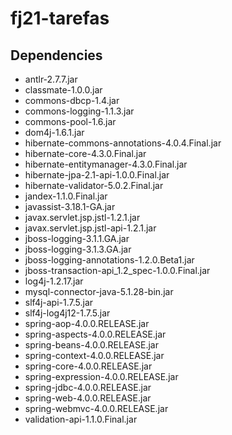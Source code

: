 # fj21-tarefas

## Dependencies
- antlr-2.7.7.jar
- classmate-1.0.0.jar
- commons-dbcp-1.4.jar
- commons-logging-1.1.3.jar
- commons-pool-1.6.jar
- dom4j-1.6.1.jar
- hibernate-commons-annotations-4.0.4.Final.jar
- hibernate-core-4.3.0.Final.jar
- hibernate-entitymanager-4.3.0.Final.jar
- hibernate-jpa-2.1-api-1.0.0.Final.jar
- hibernate-validator-5.0.2.Final.jar
- jandex-1.1.0.Final.jar
- javassist-3.18.1-GA.jar
- javax.servlet.jsp.jstl-1.2.1.jar
- javax.servlet.jsp.jstl-api-1.2.1.jar
- jboss-logging-3.1.1.GA.jar
- jboss-logging-3.1.3.GA.jar
- jboss-logging-annotations-1.2.0.Beta1.jar
- jboss-transaction-api_1.2_spec-1.0.0.Final.jar
- log4j-1.2.17.jar
- mysql-connector-java-5.1.28-bin.jar
- slf4j-api-1.7.5.jar
- slf4j-log4j12-1.7.5.jar
- spring-aop-4.0.0.RELEASE.jar
- spring-aspects-4.0.0.RELEASE.jar
- spring-beans-4.0.0.RELEASE.jar
- spring-context-4.0.0.RELEASE.jar
- spring-core-4.0.0.RELEASE.jar
- spring-expression-4.0.0.RELEASE.jar
- spring-jdbc-4.0.0.RELEASE.jar
- spring-web-4.0.0.RELEASE.jar
- spring-webmvc-4.0.0.RELEASE.jar
- validation-api-1.1.0.Final.jar
